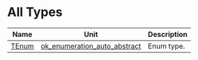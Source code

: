 # All Types


| Name | Unit | Description |
|---|---|---|
| [TEnum](ok_enumeration_auto_abstract.md#TEnum) | [ok_enumeration_auto_abstract](ok_enumeration_auto_abstract.md) | Enum type. |
